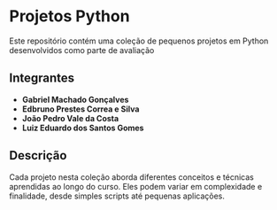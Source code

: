 # Projetos Python

Este repositório contém uma coleção de pequenos projetos em Python desenvolvidos como parte de avaliação

## Integrantes
- **Gabriel Machado Gonçalves**
- **Edbruno Prestes Correa e Silva**
- **João Pedro Vale da Costa**
- **Luiz Eduardo dos Santos Gomes**

## Descrição
Cada projeto nesta coleção aborda diferentes conceitos e técnicas aprendidas ao longo do curso. Eles podem variar em complexidade e finalidade, desde simples scripts até pequenas aplicações.
